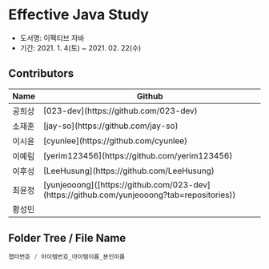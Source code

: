 # Effective Java Study
- 도서명: 이펙티브 자바
- 기간: 2021. 1. 4(토) ~ 2021. 02. 22(수)

## Contributors
<table>
  <thead>
    <tr>
      <th>Name</th>
      <th>Github</th>
    </tr>
  </thead>
  <tbody>
    <tr>
      <td>공희상</td>
      <td>[023-dev](https://github.com/023-dev)</td>
    </tr>
    <tr>
      <td>소재훈</td>
      <td>[jay-so](https://github.com/jay-so)</td>
    </tr>
    <tr>
      <td>이시윤</td>
      <td>[cyunlee](https://github.com/cyunlee)</td>
    </tr>
    <tr>
      <td>이예림</td>
      <td>[yerim123456](https://github.com/yerim123456)</td>
    </tr>
    <tr>
      <td>이후성</td>
      <td>[LeeHusung](https://github.com/LeeHusung)</td>
    </tr>
    <tr>
      <td>최윤정</td>
      <td>[yunjeooong]([https://github.com/023-dev](https://github.com/yunjeooong?tab=repositories))</td>
    </tr>
    <tr>
      <td>황성민</td>
      <td></td></td>
    </tr>
  </tbody>
</table>

## Folder Tree / File Name
```java
챕터번호 / 아이템번호_아이템이름_본인이름
```
